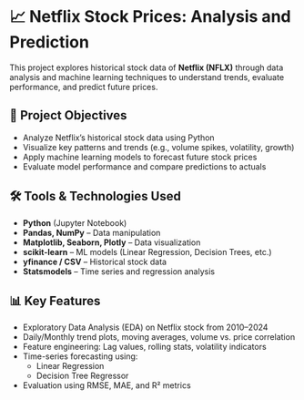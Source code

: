 # 📈 Netflix Stock Prices: Analysis and Prediction

This project explores historical stock data of **Netflix (NFLX)** through data analysis and machine learning techniques to understand trends, evaluate performance, and predict future prices.

## 📌 Project Objectives

- Analyze Netflix’s historical stock data using Python
- Visualize key patterns and trends (e.g., volume spikes, volatility, growth)
- Apply machine learning models to forecast future stock prices
- Evaluate model performance and compare predictions to actuals

## 🛠️ Tools & Technologies Used

- **Python** (Jupyter Notebook)
- **Pandas, NumPy** – Data manipulation
- **Matplotlib, Seaborn, Plotly** – Data visualization
- **scikit-learn** – ML models (Linear Regression, Decision Trees, etc.)
- **yfinance / CSV** – Historical stock data
- **Statsmodels** – Time series and regression analysis

## 📊 Key Features

- Exploratory Data Analysis (EDA) on Netflix stock from 2010–2024
- Daily/Monthly trend plots, moving averages, volume vs. price correlation
- Feature engineering: Lag values, rolling stats, volatility indicators
- Time-series forecasting using:
  - Linear Regression
  - Decision Tree Regressor
- Evaluation using RMSE, MAE, and R² metrics


